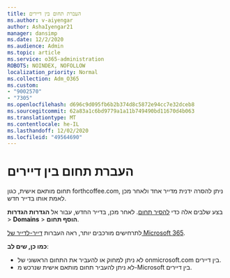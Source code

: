 ```yaml
---
title: העברת תחום בין דיירים
ms.author: v-aiyengar
author: AshaIyengar21
manager: dansimp
ms.date: 12/2/2020
ms.audience: Admin
ms.topic: article
ms.service: o365-administration
ROBOTS: NOINDEX, NOFOLLOW
localization_priority: Normal
ms.collection: Adm_O365
ms.custom:
- "9002570"
- "7305"
ms.openlocfilehash: d696c9d095fb6b2b374d8c5872e94cc7e32dceb8
ms.sourcegitcommit: 62a83a1c6bd9779a1a11b749490bd11670d4b063
ms.translationtype: MT
ms.contentlocale: he-IL
ms.lasthandoff: 12/02/2020
ms.locfileid: "49564690"
---
```

# <a name="transfer-domain-between-tenants"></a>העברת תחום בין דיירים

תחום מותאם אישית, כגון forthcoffee.com, ניתן להסרה ידנית מדייר אחד ולאחר מכן לאמת אותו בדייר חדש.

בצע שלבים אלה כדי [להסיר תחום](https://docs.microsoft.com/microsoft-365/admin/get-help-with-domains/remove-a-domain). לאחר מכן, בדייר החדש, עבור אל **הגדרות הגדרות**  >  **Domains**  >  **הוסף תחום**.

לתרחישים מורכבים יותר, ראה העברות [דייר-לדייר של Microsoft 365](https://docs.microsoft.com/microsoft-365/enterprise/microsoft-365-tenant-to-tenant-migrations).

**כמו כן, שים לב**:
- לא ניתן למחוק או להעביר את התחום הראשוני של onmicrosoft.com בין דיירים.
- לא ניתן להעביר תחום מותאם אישית שנרכש מ-Microsoft בין דיירים.